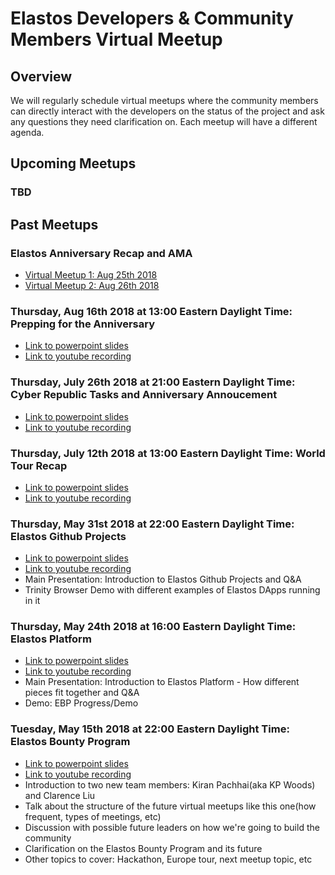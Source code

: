 # Elastos Developers & Community Members Virtual Meetup
## Overview
We will regularly schedule virtual meetups where the community members can directly interact with the developers on the status of the project and ask any questions they need clarification on. Each meetup will have a different agenda.

## Upcoming Meetups
### TBD

## Past Meetups
### Elastos Anniversary Recap and AMA 
- [Virtual Meetup 1: Aug 25th 2018](https://www.youtube.com/watch?v=AVJ-qiJmwH0)
- [Virtual Meetup 2: Aug 26th 2018](https://www.youtube.com/watch?v=E7Zn-ASQfPo)
### Thursday, Aug 16th 2018 at 13:00 Eastern Daylight Time: Prepping for the Anniversary
- [Link to powerpoint slides](https://docs.google.com/presentation/d/1bNyncCLu9Cq3rqrPJesRK_zZWmkv2OKxyG77TmlTpbw/edit?usp=sharing)
- [Link to youtube recording](https://www.youtube.com/watch?v=kAKrnfCKnyg&t=2129s)

### Thursday, July 26th 2018 at 21:00 Eastern Daylight Time: Cyber Republic Tasks and Anniversary Annoucement
- [Link to powerpoint slides](https://docs.google.com/presentation/d/1skeuqVpFEID0-bEEBuw-pQJ96iPCo4HBcAKXPK05eHI/edit?usp=sharing)
- [Link to youtube recording](https://www.youtube.com/watch?v=RuyR_Pj3Nqs&t=15s)

### Thursday, July 12th 2018 at 13:00 Eastern Daylight Time: World Tour Recap
- [Link to powerpoint slides](https://docs.google.com/presentation/d/1cNroFWlPXv0WDY-zVR_8yvcmIIulMOsLVA_llFRtZAg/edit?usp=sharing)
- [Link to youtube recording](https://www.youtube.com/watch?v=RuyR_Pj3Nqs)

### Thursday, May 31st 2018 at 22:00 Eastern Daylight Time: Elastos Github Projects
- [Link to powerpoint slides](https://docs.google.com/presentation/d/1VE8Kigj5iTvEH6Pkk2iB3mVv10-GoiJEZZk-gmWbNBQ/edit?usp=sharing)
- [Link to youtube recording](https://www.youtube.com/watch?v=3WR93iuXZ18&feature=youtu.be&app=desktop)
- Main Presentation: Introduction to Elastos Github Projects and Q&A
- Trinity Browser Demo with different examples of Elastos DApps running in it

### Thursday, May 24th 2018 at 16:00 Eastern Daylight Time: Elastos Platform
- [Link to powerpoint slides](https://docs.google.com/presentation/d/1n2hyzjlbAZwNevbBAX9DEpZfWTQIH-Jl3hgCCJfi3tc/edit?usp=sharing)
- [Link to youtube recording](https://www.youtube.com/watch?v=1p-P0p5yjoQ&feature=youtu.be)
- Main Presentation: Introduction to Elastos Platform - How different pieces fit together and Q&A
- Demo: EBP Progress/Demo

### Tuesday, May 15th 2018 at 22:00 Eastern Daylight Time: Elastos Bounty Program
- [Link to powerpoint slides](https://docs.google.com/presentation/d/1eNoNKgVZo_LzhKFiusQDktl9Gj20ce2Mk9ewWG_b824/edit?usp=sharing)
- [Link to youtube recording](https://www.youtube.com/watch?v=lYXrwrVJcvs)
- Introduction to two new team members: Kiran Pachhai(aka KP Woods) and Clarence Liu
- Talk about the structure of the future virtual meetups like this one(how frequent, types of meetings, etc)
- Discussion with possible future leaders on how we're going to build the community
- Clarification on the Elastos Bounty Program and its future
- Other topics to cover: Hackathon, Europe tour, next meetup topic, etc

